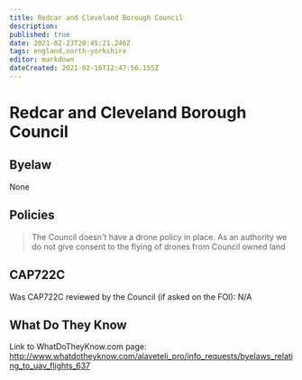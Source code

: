 ```yaml
---
title: Redcar and Cleveland Borough Council
description: 
published: true
date: 2021-02-23T20:45:21.246Z
tags: england,north-yorkshire
editor: markdown
dateCreated: 2021-02-16T12:47:56.155Z
---
```


# Redcar and Cleveland Borough Council

## Byelaw
None

## Policies
> The Council doesn't have a drone policy in place.
> As an authority we do not give consent to the flying of drones from Council owned land


## CAP722C

Was CAP722C reviewed by the Council (if asked on the FOI): N/A

## What Do They Know

Link to WhatDoTheyKnow.com page:
http://www.whatdotheyknow.com/alaveteli_pro/info_requests/byelaws_relating_to_uav_flights_637

